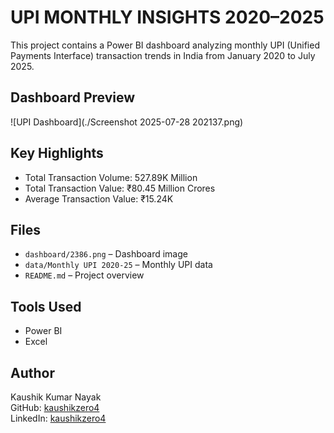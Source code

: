 
# UPI MONTHLY INSIGHTS 2020–2025

This project contains a Power BI dashboard analyzing monthly UPI (Unified Payments Interface) transaction trends in India from January 2020 to July 2025.

## Dashboard Preview

![UPI Dashboard](./Screenshot 2025-07-28 202137.png)


## Key Highlights

- Total Transaction Volume: 527.89K Million  
- Total Transaction Value: ₹80.45 Million Crores  
- Average Transaction Value: ₹15.24K

## Files

- `dashboard/2386.png` – Dashboard image  
- `data/Monthly UPI 2020-25` – Monthly UPI data  
- `README.md` – Project overview

## Tools Used

- Power BI  
- Excel 

## Author

Kaushik Kumar Nayak  
GitHub: [kaushikzero4](https://github.com/kaushikzero4)  
LinkedIn: [kaushikzero4](https://www.linkedin.com/in/kaushikzero4)
